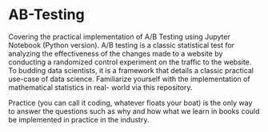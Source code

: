 # AB-Testing
Covering the practical implementation of A/B Testing using Jupyter Notebook (Python version). 
A/B testing is a classic statistical test for analyzing the effectiveness of the changes made to a website by conducting a randomized control experiment on the traffic to the website. To budding data scientists, it is a framework that details a classic practical use-case of data science. Familiarize yourself with the implementation of mathematical statistics in real- world via this repository. 

Practice (you can call it coding, whatever floats your boat) is the only way to answer the questions such as why and how what we learn in books could be implemented in practice in the industry.

